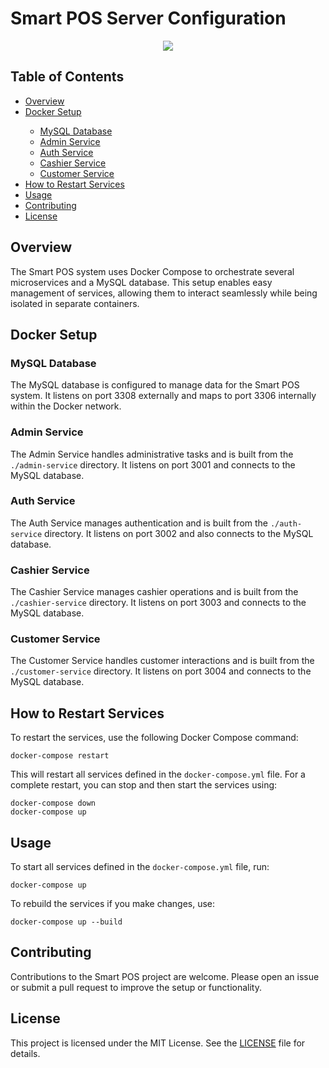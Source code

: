 <body>
    <h1>Smart POS Server Configuration</h1>
<div align = "center" >
<img src = "https://github.com/user-attachments/assets/21476550-9936-4b9c-81f6-f26e5857f97c" />
</div>
 <h2>Table of Contents</h2>
 <ul>
     <li><a href="#overview">Overview</a></li>
     <li><a href="#docker-setup">Docker Setup</a></li>
     <ul>
         <li><a href="#mysql-database">MySQL Database</a></li>
         <li><a href="#admin-service">Admin Service</a></li>
         <li><a href="#auth-service">Auth Service</a></li>
         <li><a href="#cashier-service">Cashier Service</a></li>
         <li><a href="#customer-service">Customer Service</a></li>
     </ul>
     <li><a href="#how-to-restart-services">How to Restart Services</a></li>
     <li><a href="#usage">Usage</a></li>
     <li><a href="#contributing">Contributing</a></li>
     <li><a href="#license">License</a></li>
 </ul>

 <h2 id="overview">Overview</h2>
 <p>The Smart POS system uses Docker Compose to orchestrate several microservices and a MySQL database. This setup enables easy management of services, allowing them to interact seamlessly while being isolated in separate containers.</p>

 <h2 id="docker-setup">Docker Setup</h2>

 <h3 id="mysql-database">MySQL Database</h3>
 <p>The MySQL database is configured to manage data for the Smart POS system. It listens on port 3308 externally and maps to port 3306 internally within the Docker network.</p>

 <h3 id="admin-service">Admin Service</h3>
 <p>The Admin Service handles administrative tasks and is built from the <code>./admin-service</code> directory. It listens on port 3001 and connects to the MySQL database.</p>

 <h3 id="auth-service">Auth Service</h3>
 <p>The Auth Service manages authentication and is built from the <code>./auth-service</code> directory. It listens on port 3002 and also connects to the MySQL database.</p>

 <h3 id="cashier-service">Cashier Service</h3>
 <p>The Cashier Service manages cashier operations and is built from the <code>./cashier-service</code> directory. It listens on port 3003 and connects to the MySQL database.</p>

 <h3 id="customer-service">Customer Service</h3>
 <p>The Customer Service handles customer interactions and is built from the <code>./customer-service</code> directory. It listens on port 3004 and connects to the MySQL database.</p>

 <h2 id="how-to-restart-services">How to Restart Services</h2>
 <p>To restart the services, use the following Docker Compose command:</p>
 <pre><code>docker-compose restart</code></pre>
 <p>This will restart all services defined in the <code>docker-compose.yml</code> file. For a complete restart, you can stop and then start the services using:</p>
 <pre><code>docker-compose down
docker-compose up</code></pre>

 <h2 id="usage">Usage</h2>
 <p>To start all services defined in the <code>docker-compose.yml</code> file, run:</p>
 <pre><code>docker-compose up</code></pre>
 <p>To rebuild the services if you make changes, use:</p>
 <pre><code>docker-compose up --build</code></pre>

 <h2 id="contributing">Contributing</h2>
 <p>Contributions to the Smart POS project are welcome. Please open an issue or submit a pull request to improve the setup or functionality.</p>

 <h2 id="license">License</h2>
 <p>This project is licensed under the MIT License. See the <a href="LICENSE">LICENSE</a> file for details.</p>
</body>

